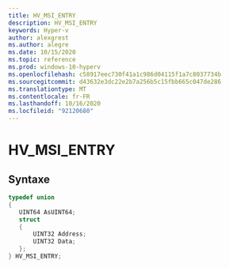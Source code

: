 ```yaml
---
title: HV_MSI_ENTRY
description: HV_MSI_ENTRY
keywords: Hyper-v
author: alexgrest
ms.author: alegre
ms.date: 10/15/2020
ms.topic: reference
ms.prod: windows-10-hyperv
ms.openlocfilehash: c58917eec730f41a1c986d04115f1a7c8037734b
ms.sourcegitcommit: d43632e3dc22e2b7a256b5c15fbb665c047de286
ms.translationtype: MT
ms.contentlocale: fr-FR
ms.lasthandoff: 10/16/2020
ms.locfileid: "92120680"
---
```

# <a name="hv_msi_entry"></a>HV_MSI_ENTRY

## <a name="syntax"></a>Syntaxe

 ```c
typedef union
{
    UINT64 AsUINT64;
    struct
    {
        UINT32 Address;
        UINT32 Data;
    };
} HV_MSI_ENTRY;
 ```